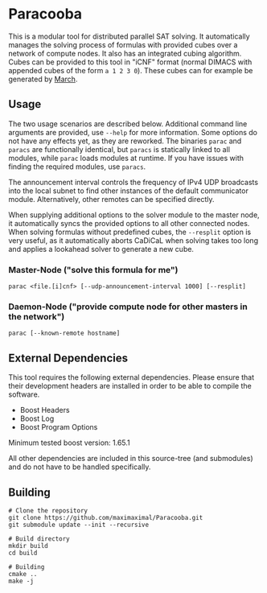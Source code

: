 Paracooba
=========

This is a modular tool for distributed parallel SAT solving. It automatically
manages the solving process of formulas with provided cubes over a network of
compute nodes. It also has an integrated cubing algorithm. Cubes can be provided
to this tool in "iCNF" format (normal DIMACS with appended cubes of the form `a
1 2 3 0`). These cubes can for example be generated by
[March](https://github.com/marijnheule/CnC).

Usage
-----

The two usage scenarios are described below. Additional command line arguments
are provided, use `--help` for more information. Some options do not have any
effects yet, as they are reworked. The binaries `parac` and `paracs` are
functionally identical, but `paracs` is statically linked to all modules, while
`parac` loads modules at runtime. If you have issues with finding the required
modules, use `paracs`.

The announcement interval controls the frequency of IPv4 UDP broadcasts into the
local subnet to find other instances of the default communicator module.
Alternatively, other remotes can be specified directly.

When supplying additional options to the solver module to the master node, it
automatically syncs the provided options to all other connected nodes. When
solving formulas without predefined cubes, the `--resplit` option is very
useful, as it automatically aborts CaDiCaL when solving takes too long and
applies a lookahead solver to generate a new cube.

### Master-Node ("solve this formula for me")

    parac <file.[i]cnf> [--udp-announcement-interval 1000] [--resplit]

### Daemon-Node ("provide compute node for other masters in the network")

    parac [--known-remote hostname]

External Dependencies
---------------------

This tool requires the following external dependencies. Please ensure that their
development headers are installed in order to be able to compile the software.

  - Boost Headers
  - Boost Log
  - Boost Program Options

Minimum tested boost version: 1.65.1

All other dependencies are included in this source-tree (and submodules) and do
not have to be handled specifically.

Building
--------

    # Clone the repository
    git clone https://github.com/maximaximal/Paracooba.git
    git submodule update --init --recursive

    # Build directory
    mkdir build
    cd build

    # Building
    cmake ..
    make -j
